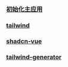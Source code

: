 ### [初始化主应用](https://micro-frontends.ice.work/docs/guide/)

### [tailwind](https://tailwindui.starxg.com/components)

### [shadcn-vue](https://www.shadcn-vue.com/docs/introduction.html)

### [tailwind-generator](https://tailwind-generator.com/generators)